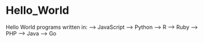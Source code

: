 # Hello_World
Hello World programs written in:
  --> JavaScript
  --> Python
  --> R
  --> Ruby
  --> PHP
  --> Java
  --> Go
